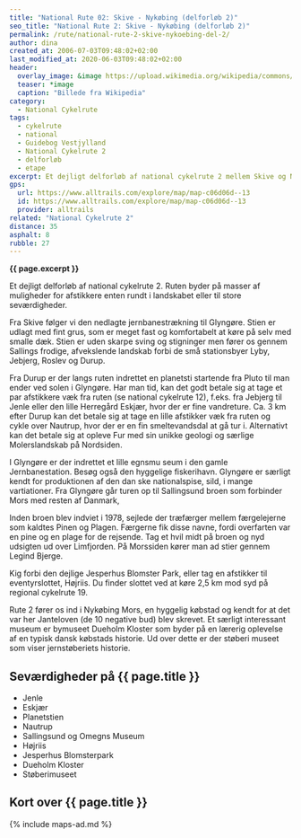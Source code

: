 ```yaml
---
title: "National Rute 02: Skive - Nykøbing (delforløb 2)"
seo_title: "National Rute 2: Skive - Nykøbing (delforløb 2)"
permalink: /rute/national-rute-2-skive-nykoebing-del-2/
author: dina
created_at: 2006-07-03T09:48:02+02:00
last_modified_at: 2020-06-03T09:48:02+02:00
header:
  overlay_image: &image https://upload.wikimedia.org/wikipedia/commons/thumb/7/73/Torvet_i_Nyk%C3%B8bing_Falster_03.jpg/1920px-Torvet_i_Nyk%C3%B8bing_Falster_03.jpg
  teaser: *image
  caption: "Billede fra Wikipedia"
category:
  - National Cykelrute
tags:
  - cykelrute
  - national
  - Guidebog Vestjylland
  - National Cykelrute 2
  - delforløb
  - etape
excerpt: Et dejligt delforløb af national cykelrute 2 mellem Skive og Nykøbing. Ruten byder på masser af muligheder for afstikkere enten rundt i landskabet eller til store seværdigheder.
gps:
  url: https://www.alltrails.com/explore/map/map-c06d06d--13
  id: https://www.alltrails.com/explore/map/map-c06d06d--13
  provider: alltrails
related: "National Cykelrute 2"
distance: 35
asphalt: 8
rubble: 27
---
```


**{{ page.excerpt }}**

Et dejligt delforløb af national cykelrute 2. Ruten byder på masser af muligheder for afstikkere enten rundt i landskabet eller til store seværdigheder.

Fra Skive følger vi den nedlagte jernbanestrækning til Glyngøre. Stien er udlagt med fint grus, som er meget fast og komfortabelt at køre på selv med smalle dæk. Stien er uden skarpe sving og stigninger men fører os gennem Sallings frodige, afvekslende landskab forbi de små stationsbyer Lyby, Jebjerg, Roslev og Durup.

Fra Durup er der langs ruten indrettet en planetsti startende fra Pluto til man ender ved solen i Glyngøre. Har man tid, kan det godt betale sig at tage et par afstikkere væk fra ruten (se national cykelrute 12), f.eks. fra Jebjerg til Jenle eller den lille Herregård Eskjær, hvor der er fine vandreture. Ca. 3 km efter Durup kan det betale sig at tage en lille afstikker væk fra ruten og cykle over Nautrup, hvor der er en fin smeltevandsdal at gå tur i. Alternativt kan det betale sig at opleve Fur med sin unikke geologi og særlige Molerslandskab på Nordsiden.

I Glyngøre er der indrettet et lille egnsmu seum i den gamle Jernbanestation. Besøg også den hyggelige fiskerihavn. Glyngøre er særligt kendt for produktionen af den dan ske nationalspise, sild, i mange vartiationer. Fra Glyngøre går turen op til Sallingsund broen som forbinder Mors med resten af Danmark,

Inden broen blev indviet i 1978, sejlede der træfærger mellem færgelejerne som kaldtes Pinen og Plagen. Færgerne fik disse navne, fordi overfarten var en pine og en plage for de rejsende. Tag et hvil midt på broen og nyd udsigten ud over Limfjorden. På Morssiden kører man ad stier gennem Legind Bjerge.

Kig forbi den dejlige Jesperhus Blomster Park, eller tag en afstikker til eventyrslottet, Højriis. Du finder slottet ved at køre 2,5 km mod syd på regional cykelrute 19.

Rute 2 fører os ind i Nykøbing Mors, en hyggelig købstad og kendt for at det var her Janteloven (de 10 negative bud) blev skrevet. Et særligt interessant museum er bymuseet Dueholm Kloster som byder på en lærerig oplevelse af en typisk dansk købstads historie. Ud over dette er der støberi museet som viser jernstøberiets historie.


## Seværdigheder på {{ page.title }}

- Jenle
- Eskjær
- Planetstien
- Nautrup
- Sallingsund og Omegns Museum
- Højriis
- Jesperhus Blomsterpark
- Dueholm Kloster
- Støberimuseet

## Kort over {{ page.title }}

{% include maps-ad.md %}
